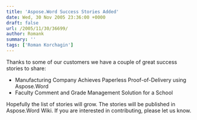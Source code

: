 ```yaml
---
title: 'Aspose.Word Success Stories Added'
date: Wed, 30 Nov 2005 23:36:00 +0000
draft: false
url: /2005/11/30/36699/
author: Romank
summary: ''
tags: ['Roman Korchagin']
---
```


Thanks to some of our customers we have a couple of great success stories to share:

*   Manufacturing Company Achieves Paperless Proof-of-Delivery using Aspose.Word
*   Faculty Comment and Grade Management Solution for a School

Hopefully the list of stories will grow. The stories will be published in Aspose.Word Wiki. If you are interested in contributing, please let us know.







